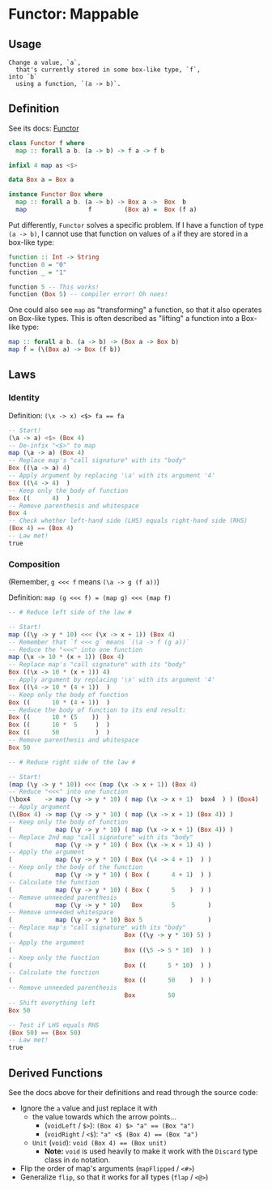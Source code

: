 # Functor: Mappable

## Usage

```
Change a value, `a`,
  that's currently stored in some box-like type, `f`,
into `b`
  using a function, `(a -> b)`.
```

## Definition

See its docs: [Functor](https://pursuit.purescript.org/packages/purescript-prelude/4.1.1/docs/Data.Functor)

```haskell
class Functor f where
  map :: forall a b. (a -> b) -> f a -> f b

infixl 4 map as <$>

data Box a = Box a

instance Functor Box where
  map :: forall a b. (a -> b) -> Box a ->  Box  b
  map                 f         (Box a) =  Box (f a)
```

Put differently, `Functor` solves a specific problem. If I have a function of type `(a -> b)`, I cannot use that function on values of `a` if they are stored in a box-like type:
```haskell
function :: Int -> String
function 0 = "0"
function _ = "1"

function 5 -- This works!
function (Box 5) -- compiler error! Oh noes!
```
One could also see `map` as "transforming" a function, so that it also operates on Box-like types. This is often described as "lifting" a function into a Box-like type:
```haskell
map :: forall a b. (a -> b) -> (Box a -> Box b)
map f = (\(Box a) -> Box (f b))
```

## Laws

### Identity

Definition: `(\x -> x) <$> fa == fa`

```haskell
-- Start!
(\a -> a) <$> (Box 4)
-- De-infix "<$>" to map
map (\a -> a) (Box 4)
-- Replace map's "call signature" with its "body"
Box ((\a -> a) 4)
-- Apply argument by replacing '\a' with its argument '4'
Box ((\4 -> 4)  )
-- Keep only the body of function
Box ((      4)  )
-- Remove parenthesis and whitespace
Box 4
-- Check whether left-hand side (LHS) equals right-hand side (RHS)
(Box 4) == (Box 4)
-- Law met!
true
```

### Composition

(Remember, `g <<< f` means `(\a -> g (f a))`)

Definition: `map (g <<< f) = (map g) <<< (map f)`

```haskell
-- # Reduce left side of the law #

-- Start!
map ((\y -> y * 10) <<< (\x -> x + 1)) (Box 4)
-- Remember that `f <<< g` means `(\a -> f (g a))`
-- Reduce the "<<<" into one function
map (\x -> 10 * (x + 1)) (Box 4)
-- Replace map's "call signature" with its "body"
Box ((\x -> 10 * (x + 1)) 4)
-- Apply argument by replacing '\x' with its argument '4'
Box ((\4 -> 10 * (4 + 1))  )
-- Keep only the body of function
Box ((      10 * (4 + 1))  )
-- Reduce the body of function to its end result:
Box ((      10 * (5    ))  )
Box ((      10 *  5     )  )
Box ((      50          )  )
-- Remove parenthesis and whitespace
Box 50

-- # Reduce right side of the law #

-- Start!
(map (\y -> y * 10)) <<< (map (\x -> x + 1)) (Box 4)
-- Reduce "<<<" into one function
(\box4    -> map (\y -> y * 10) ( map (\x -> x + 1)  box4  ) ) (Box4)
-- Apply argument
(\(Box 4) -> map (\y -> y * 10) ( map (\x -> x + 1) (Box 4)) )
-- Keep only the body of function
(            map (\y -> y * 10) ( map (\x -> x + 1) (Box 4)) )
-- Replace 2nd map "call signature" with its "body"
(            map (\y -> y * 10) ( Box (\x -> x + 1) 4) )
-- Apply the argument
(            map (\y -> y * 10) ( Box (\4 -> 4 + 1)  ) )
-- Keep only the body of the function
(            map (\y -> y * 10) ( Box (      4 + 1)  ) )
-- Calculate the function
(            map (\y -> y * 10) ( Box (      5    )  ) )
-- Remove unneeded parenthesis
(            map (\y -> y * 10)   Box        5         )
-- Remove unneeded whitespace
(            map (\y -> y * 10) Box 5                  )
-- Replace map's "call signature" with its "body"
(                               Box ((\y -> y * 10) 5) )
-- Apply the argument
(                               Box ((\5 -> 5 * 10)  ) )
-- Keep only the function
(                               Box ((      5 * 10)  ) )
-- Calculate the function
(                               Box ((      50    )  ) )
-- Remove unneeded parenthesis
                                Box         50
-- Shift everything left
Box 50

-- Test if LHS equals RHS
(Box 50) == (Box 50)
-- Law met!
true
```

## Derived Functions

See the docs above for their definitions and read through the source code:
- Ignore the `a` value and just replace it with
    - the value towards which the arrow points...
        - (`voidLeft` / `$>`): `(Box 4) $> "a" == (Box "a")`
        - (`voidRight` / `<$`): `"a" <$ (Box 4) == (Box "a")`
    - `Unit` (`void`): `void (Box 4) == (Box unit)`
        - **Note:** `void` is used heavily to make it work with the `Discard` type class in `do` notation.
- Flip the order of map's arguments (`mapFlipped` / `<#>`)
- Generalize `flip`, so that it works for all types (`flap` / `<@>`)
